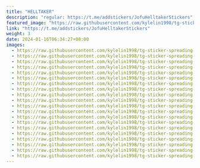 ```yaml
---
title: "HELLTAKER"
description: "regular: https://t.me/addstickers/JofuHelltakerStickers"
featured_image: "https://raw.githubusercontent.com/kylelin1998/tg-sticker-spreading-worldwide-images/main/img/42bf28d8-f32e-426d-bcc8-3b0e96db7545.jpg"
link: "https://t.me/addstickers/JofuHelltakerStickers"
weight: 3
date: 2024-01-16T06:34:27+08:00
images:
  - https://raw.githubusercontent.com/kylelin1998/tg-sticker-spreading-worldwide-images/main/img/42bf28d8-f32e-426d-bcc8-3b0e96db7545.jpg
  - https://raw.githubusercontent.com/kylelin1998/tg-sticker-spreading-worldwide-images/main/img/0d8f0c01-0e39-4bdb-8ef3-95e849772e25.jpg
  - https://raw.githubusercontent.com/kylelin1998/tg-sticker-spreading-worldwide-images/main/img/ea02201a-20b6-4a7f-9f6c-717718d2dcf0.jpg
  - https://raw.githubusercontent.com/kylelin1998/tg-sticker-spreading-worldwide-images/main/img/7a50c446-95aa-4afa-a30d-0aea15736034.jpg
  - https://raw.githubusercontent.com/kylelin1998/tg-sticker-spreading-worldwide-images/main/img/8496b527-4729-40e1-922d-291c42ca5f4f.jpg
  - https://raw.githubusercontent.com/kylelin1998/tg-sticker-spreading-worldwide-images/main/img/9dedc858-f1f3-4eae-86ca-f9c242740f92.jpg
  - https://raw.githubusercontent.com/kylelin1998/tg-sticker-spreading-worldwide-images/main/img/c57e05a0-5d35-404f-b1a2-eb3d6130015e.jpg
  - https://raw.githubusercontent.com/kylelin1998/tg-sticker-spreading-worldwide-images/main/img/2b98d172-286f-4028-859a-ce321bb3e222.jpg
  - https://raw.githubusercontent.com/kylelin1998/tg-sticker-spreading-worldwide-images/main/img/f4f38de1-f356-49c5-8267-ed56d20970f3.jpg
  - https://raw.githubusercontent.com/kylelin1998/tg-sticker-spreading-worldwide-images/main/img/5fd3a5ea-c4f5-44ca-935e-b1b96f215d7f.jpg
  - https://raw.githubusercontent.com/kylelin1998/tg-sticker-spreading-worldwide-images/main/img/0535037b-d2df-4359-8a72-1c4beff1b652.jpg
  - https://raw.githubusercontent.com/kylelin1998/tg-sticker-spreading-worldwide-images/main/img/0e88824c-f679-4f28-9500-73901c4c2ae6.jpg
  - https://raw.githubusercontent.com/kylelin1998/tg-sticker-spreading-worldwide-images/main/img/83cfd6d5-6b43-45f3-b335-eadb66b305fd.jpg
  - https://raw.githubusercontent.com/kylelin1998/tg-sticker-spreading-worldwide-images/main/img/9a5395b2-6c1c-45c4-82f6-138a8f547c32.jpg
  - https://raw.githubusercontent.com/kylelin1998/tg-sticker-spreading-worldwide-images/main/img/bc60b487-67ee-458b-8430-d0dfff4ef4fc.jpg
  - https://raw.githubusercontent.com/kylelin1998/tg-sticker-spreading-worldwide-images/main/img/552916b0-9df1-4623-ad5b-c36b97b6c453.jpg
  - https://raw.githubusercontent.com/kylelin1998/tg-sticker-spreading-worldwide-images/main/img/01273017-763b-408c-8fc5-0cd34ffaff32.jpg
  - https://raw.githubusercontent.com/kylelin1998/tg-sticker-spreading-worldwide-images/main/img/d3be5e3d-ea4e-42d2-a163-54c833f5962e.jpg
  - https://raw.githubusercontent.com/kylelin1998/tg-sticker-spreading-worldwide-images/main/img/0f9fc891-59cf-4f31-b68a-b2df26ef0b6e.jpg
  - https://raw.githubusercontent.com/kylelin1998/tg-sticker-spreading-worldwide-images/main/img/0fd64182-be5d-447b-9cbe-a0836d1db577.jpg
---
```

